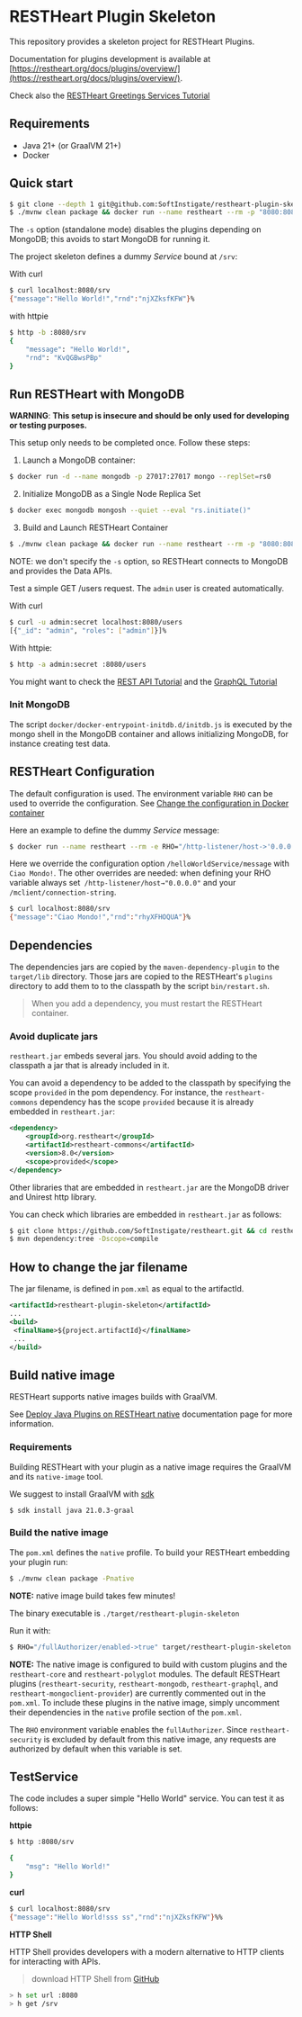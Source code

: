 # RESTHeart Plugin Skeleton

This repository provides a skeleton project for RESTHeart Plugins.

Documentation for plugins development is available at [https://restheart.org/docs/plugins/overview/](https://restheart.org/docs/plugins/overview/).

Check also the [RESTHeart Greetings Services Tutorial
](https://restheart.org/docs/plugins/tutorial)

## Requirements

- Java 21+ (or GraalVM 21+)
- Docker

## Quick start

```bash
$ git clone --depth 1 git@github.com:SoftInstigate/restheart-plugin-skeleton.git && cd restheart-plugin-skeleton
$ ./mvnw clean package && docker run --name restheart --rm -p "8080:8080" -v ./target:/opt/restheart/plugins/custom softinstigate/restheart -s
```

The `-s` option (standalone mode) disables the plugins depending on MongoDB; this avoids to start MongoDB for running it.

The project skeleton defines a dummy *Service* bound at `/srv`:

With curl

```bash
$ curl localhost:8080/srv
{"message":"Hello World!","rnd":"njXZksfKFW"}%
```

with httpie

```bash
$ http -b :8080/srv
{
    "message": "Hello World!",
    "rnd": "KvQGBwsPBp"
}
```

## Run RESTHeart with MongoDB

**WARNING**: **This setup is insecure and should be only used for developing or testing purposes.**

This setup only needs to be completed once. Follow these steps:

1) Launch a MongoDB container:

```bash
$ docker run -d --name mongodb -p 27017:27017 mongo --replSet=rs0
```

2) Initialize MongoDB as a Single Node Replica Set

```bash
$ docker exec mongodb mongosh --quiet --eval "rs.initiate()"
```

3) Build and Launch RESTHeart Container

```bash
$ ./mvnw clean package && docker run --name restheart --rm -p "8080:8080" -v ./target:/opt/restheart/plugins/custom softinstigate/restheart
```

NOTE: we don't specify the `-s` option, so RESTHeart connects to MongoDB and provides the Data APIs.

Test a simple GET /users request. The `admin` user is created automatically.

With curl

```bash
$ curl -u admin:secret localhost:8080/users
[{"_id": "admin", "roles": ["admin"]}]%
```

With httpie:

```bash
$ http -a admin:secret :8080/users
```

You might want to check the [REST API Tutorial](https://restheart.org/docs/mongodb-rest/tutorial) and the [GraphQL Tutorial](https://restheart.org/docs/mongodb-graphql/tutorial)

### Init MongoDB

The script `docker/docker-entrypoint-initdb.d/initdb.js` is executed by the mongo shell in the MongoDB container and allows initializing MongoDB, for instance creating test data.

## RESTHeart Configuration

The default configuration is used. The environment variable `RHO` can be used to override the configuration. See [Change the configuration in Docker container](https://restheart.org/docs/configuration#change-the-configuration-in-docker-container)

Here an example to define the dummy *Service* message:

```bash
$ docker run --name restheart --rm -e RHO="/http-listener/host->'0.0.0.0';/mclient/connection-string->'mongodb://host.docker.internal';/helloWorldService/message->'Ciao Mondo!'" -p "8080:8080" -v ./target:/opt/restheart/plugins/custom softinstigate/restheart -s
```

Here we override the configuration option `/helloWorldService/message` with `Ciao Mondo!`. The other overrides are needed: when defining your RHO variable always set` /http-listener/host→"0.0.0.0"` and your` /mclient/connection-string`.

```bash
$ curl localhost:8080/srv
{"message":"Ciao Mondo!","rnd":"rhyXFHOQUA"}%
```

## Dependencies

The dependencies jars are copied by the `maven-dependency-plugin` to the `target/lib` directory. Those jars are copied to the RESTHeart's `plugins` directory to add them to to the classpath by the script `bin/restart.sh`.

> When you add a dependency, you must restart the RESTHeart container.

### Avoid duplicate jars

`restheart.jar` embeds several jars. You should avoid adding to the classpath a jar that is already included in it.

You can avoid a dependency to be added to the classpath by specifying the scope `provided` in the pom dependency. For instance, the `restheart-commons` dependency has the scope `provided` because it is already embedded in `restheart.jar`:

```xml
<dependency>
    <groupId>org.restheart</groupId>
    <artifactId>restheart-commons</artifactId>
    <version>8.0</version>
    <scope>provided</scope>
</dependency>
```

Other libraries that are embedded in `restheart.jar` are the MongoDB driver and Unirest http library.

You can check which libraries are embedded in `restheart.jar` as follows:

```bash
$ git clone https://github.com/SoftInstigate/restheart.git && cd restheart
$ mvn dependency:tree -Dscope=compile
```

## How to change the jar filename

The jar filename, is defined in `pom.xml` as equal to the artifactId.

```xml
<artifactId>restheart-plugin-skeleton</artifactId>
...
<build>
 <finalName>${project.artifactId}</finalName>
 ...
</build>
```

## Build native image

RESTHeart supports native images builds with GraalVM.

See [Deploy Java Plugins on RESTHeart native](https://restheart.org/docs/plugins/deploy/#deploy-java-plugins-on-restheart-native) documentation page for more information.

### Requirements

Building RESTHeart with your plugin as a native image requires the GraalVM and its `native-image` tool.

We suggest to install GraalVM with [sdk](https://sdkman.io/)

```
$ sdk install java 21.0.3-graal
```

### Build the native image

The `pom.xml` defines the `native` profile. To build your RESTHeart embedding your plugin run:

```bash
$ ./mvnw clean package -Pnative
```

**NOTE:** native image build takes few minutes!

The binary executable is `./target/restheart-plugin-skeleton`

Run it with:

```bash
$ RHO="/fullAuthorizer/enabled->true" target/restheart-plugin-skeleton
```

**NOTE:** The native image is configured to build with custom plugins and the `restheart-core` and `restheart-polyglot` modules. The default RESTHeart plugins (`restheart-security`, `restheart-mongodb`, `restheart-graphql`, and `restheart-mongoclient-provider`) are currently commented out in the `pom.xml`. To include these plugins in the native image, simply uncomment their dependencies in the `native` profile section of the `pom.xml`.

The `RHO` environment variable enables the `fullAuthorizer`. Since `restheart-security` is excluded by default from this native image, any requests are authorized by default when this variable is set.

## TestService

The code includes a super simple "Hello World" service. You can test it as follows:

**httpie**

```bash
$ http :8080/srv

{
    "msg": "Hello World!"
}
```

**curl**

```bash
$ curl localhost:8080/srv
{"message":"Hello World!sss ss","rnd":"njXZksfKFW"}%%
```

**HTTP Shell**

HTTP Shell provides developers with a modern alternative to HTTP clients for interacting with APIs.

> download HTTP Shell from [GitHub](https://github.com/SoftInstigate/http-shell/releases)

```bash
> h set url :8080
> h get /srv
```
